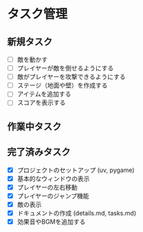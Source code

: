 # タスク管理

## 新規タスク

- [ ] 敵を動かす
- [ ] プレイヤーが敵を倒せるようにする
- [ ] 敵がプレイヤーを攻撃できるようにする
- [ ] ステージ（地面や壁）を作成する
- [ ] アイテムを追加する
- [ ] スコアを表示する

## 作業中タスク


## 完了済みタスク

- [x] プロジェクトのセットアップ (uv, pygame)
- [x] 基本的なウィンドウの表示
- [x] プレイヤーの左右移動
- [x] プレイヤーのジャンプ機能
- [x] 敵の表示
- [x] ドキュメントの作成 (details.md, tasks.md)
- [x] 効果音やBGMを追加する

